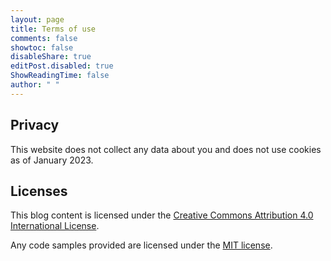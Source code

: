 ```yaml
---
layout: page
title: Terms of use
comments: false
showtoc: false
disableShare: true
editPost.disabled: true
ShowReadingTime: false
author: " "
---
```


## Privacy
This website does not collect any data about you and does not use cookies as of January 2023.

## Licenses
This blog content is licensed under the [Creative Commons Attribution 4.0 International License](http://creativecommons.org/licenses/by/4.0/). 

Any code samples provided are licensed under the [MIT license](https://opensource.org/licenses/MIT).

